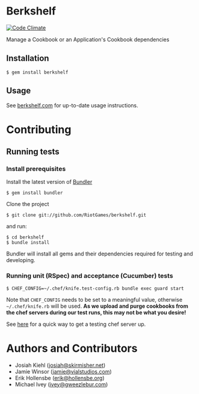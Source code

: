 # Berkshelf
[![Code Climate](https://codeclimate.com/badge.png)](https://codeclimate.com/github/RiotGames/berkshelf)

Manage a Cookbook or an Application's Cookbook dependencies

## Installation

    $ gem install berkshelf

## Usage

See [berkshelf.com](http://berkshelf.com) for up-to-date usage instructions.

# Contributing

## Running tests

### Install prerequisites

Install the latest version of [Bundler](http://gembundler.com)

    $ gem install bundler

Clone the project

    $ git clone git://github.com/RiotGames/berkshelf.git

and run:

    $ cd berkshelf
    $ bundle install

Bundler will install all gems and their dependencies required for testing and developing. 

### Running unit (RSpec) and acceptance (Cucumber) tests

    $ CHEF_CONFIG=~/.chef/knife.test-config.rb bundle exec guard start

Note that `CHEF_CONFIG` needs to be set to a meaningful value, otherwise
`~/.chef/knife.rb` will be used. **As we upload and purge cookbooks from the chef
servers during our test runs, this may not be what you desire!**

See [here](https://github.com/tdegrunt/vagrant-chef-server-bootstrap) for a
quick way to get a testing chef server up.

# Authors and Contributors

* Josiah Kiehl (<josiah@skirmisher.net>)
* Jamie Winsor (<jamie@vialstudios.com>)
* Erik Hollensbe (<erik@hollensbe.org>)
* Michael Ivey (<ivey@gweezlebur.com>)

